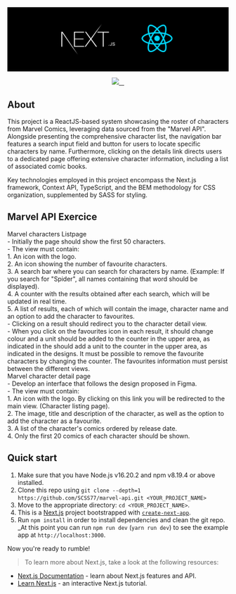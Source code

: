 <img src="https://raw.githubusercontent.com/SCSS77/podcast-api/8e74a12bd0124d65beaa3f54982e23ded9eaf32b/public/banner-next-react.jpeg" alt="react boilerplate banner" align="center" />

<br />

<p align="center" dir="auto">
  <a aria-label="Vercel logo" href="https://vercel.com" rel="nofollow">
    <img src="https://camo.githubusercontent.com/1210c36bead6cfcb15611855f43b91e6d1a786a7494277c443be911e5e48b84e/68747470733a2f2f696d672e736869656c64732e696f2f62616467652f4d414445253230425925323056657263656c2d3030303030302e7376673f7374796c653d666f722d7468652d6261646765266c6f676f3d56657263656c266c6162656c436f6c6f723d303030" data-canonical-src="https://img.shields.io/badge/MADE%20BY%20Vercel-000000.svg?style=for-the-badge&amp;logo=Vercel&amp;labelColor=000" style="max-width: 100%;">
  </a>
  <a aria-label="NPM version" href="https://www.npmjs.com/package/next" rel="nofollow">
    <img alt="" src="https://camo.githubusercontent.com/c2d412c35131fe13ccdee4ddf7879f5cffe90509f2bf0540b5428d76ded71476/68747470733a2f2f696d672e736869656c64732e696f2f6e706d2f762f6e6578742e7376673f7374796c653d666f722d7468652d6261646765266c6162656c436f6c6f723d303030303030" data-canonical-src="https://img.shields.io/npm/v/next.svg?style=for-the-badge&amp;labelColor=000000" style="max-width: 100%;">
  </a>
  <a aria-label="License" href="https://github.com/vercel/next.js/blob/canary/license.md">
    <img alt="" src="https://camo.githubusercontent.com/9be3d0216cf01c592bce7bb948ec30b12d50e505f2ba05a6704f69d3b4ab5bcf/68747470733a2f2f696d672e736869656c64732e696f2f6e706d2f6c2f6e6578742e7376673f7374796c653d666f722d7468652d6261646765266c6162656c436f6c6f723d303030303030" data-canonical-src="https://img.shields.io/npm/l/next.svg?style=for-the-badge&amp;labelColor=000000" style="max-width: 100%;">
  </a>
  <a aria-label="Join the community on GitHub" href="https://github.com/vercel/next.js/discussions">
    <img alt="" src="https://camo.githubusercontent.com/5c10e4f17a3f0976591009bd10aa09fd8ce885c54e4c6527ce1107006be252d6/68747470733a2f2f696d672e736869656c64732e696f2f62616467652f4a6f696e253230746865253230636f6d6d756e6974792d626c756576696f6c65742e7376673f7374796c653d666f722d7468652d6261646765266c6f676f3d4e6578742e6a73266c6162656c436f6c6f723d303030303030266c6f676f57696474683d3230" data-canonical-src="https://img.shields.io/badge/Join%20the%20community-blueviolet.svg?style=for-the-badge&amp;logo=Next.js&amp;labelColor=000000&amp;logoWidth=20" style="max-width: 100%;">
  </a>
</p>

## About

This project is a ReactJS-based system showcasing the roster of characters from Marvel Comics, leveraging data sourced from the "Marvel API". Alongside presenting the comprehensive character list, the navigation bar features a search input field and button for users to locate specific characters by name. Furthermore, clicking on the details link directs users to a dedicated page offering extensive character information, including a list of associated comic books.

Key technologies employed in this project encompass the Next.js framework, Context API, TypeScript, and the BEM methodology for CSS organization, supplemented by SASS for styling.

## Marvel API Exercice

<dl>
  <dt>Marvel characters Listpage</dt>
  - Initially the page should show the first 50 characters.<br>
  - The view must contain:<br>
        1. An icon with the logo.<br>
        2. An icon showing the number of favourite characters.<br>
        3. A search bar where you can search for characters by name. (Example: If you search for "Spider", all names containing that word should be displayed).<br>
        4. A counter with the results obtained after each search, which will be updated in real time.<br>
        5. A list of results, each of which will contain the image, character name and an option to add the character to favourites.<br>
  - Clicking on a result should redirect you to the character detail view.<br>
  - When you click on the favourites icon in each result, it should change colour and a unit should be added to the counter in the upper area, as indicated in the should add a unit to the counter in the upper area, as indicated in the designs. It must be possible to remove the favourite characters by changing the counter. The favourites information must persist between the different views.

  <dt>Marvel character detail page</dt>
  - Develop an interface that follows the design proposed in Figma.<br>
  - The view must contain:<br>
    1. An icon with the logo. By clicking on this link you will be redirected to the main view. (Character listing page).<br>
    2. The image, title and description of the character, as well as the option to add the character as a favourite.<br>
    3. A list of the character's comics ordered by release date.<br>
    4. Only the first 20 comics of each character should be shown.
</dl>

## Quick start

1.  Make sure that you have Node.js v16.20.2 and npm v8.19.4 or above installed.
2.  Clone this repo using `git clone --depth=1 https://github.com/SCSS77/marvel-api.git <YOUR_PROJECT_NAME>`
3.  Move to the appropriate directory: `cd <YOUR_PROJECT_NAME>`.<br />
4. This is a [Next.js](https://nextjs.org/) project bootstrapped with [`create-next-app`](https://github.com/vercel/next.js/tree/canary/packages/create-next-app).
5.  Run `npm install` in order to install dependencies and clean the git repo.<br />
    _At this point you can run `npm run dev` (`yarn run dev`) to see the example app at `http://localhost:3000`.

Now you're ready to rumble!

> To learn more about Next.js, take a look at the following resources:

- [Next.js Documentation](https://nextjs.org/docs) - learn about Next.js features and API.
- [Learn Next.js](https://nextjs.org/learn) - an interactive Next.js tutorial.
